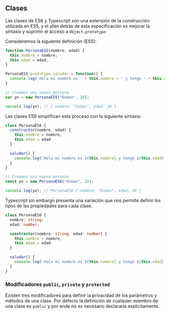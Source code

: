 ## Clases

Las clases de ES6 y Typescript son una extensión de la construcción utilizada en ES5, y el afán detrás de esta especificación es mejorar la sintaxis y suprimir el acceso a `Object.prototype`.

Consideremos la siguiente definición (ES5):

```javascript
function PersonaES5(nombre, edad) {
  this.nombre = nombre;
  this.edad = edad;
}

PersonaES5.prototype.saludar = function() {
  console.log('Hola mi nombre es ' + this.nombre + ' y tengo ' + this.edad + ' años.');
}

// Creamos una nueva persona
var yo = new PersonaES5("Osman", 28);

console.log(yo); // { nombre: "Osman", edad: 28 }
```

Las clases ES6 simplifican este proceso con la siguiente sintaxis:

```javascript
class PersonaES6 {
  constructor(nombre, edad) {
    this.nombre = nombre,
    this.edad = edad
  }

  saludar() {
    console.log(`Hola mi nombre es ${this.nombre} y tengo ${this.edad} años.`);
  }
}

// Creamos una nueva persona
const yo = new PersonaES6("Osman", 28);

console.log(yo); // PersonaES6 { nombre: "Osman", edad: 28 }
```

Typescript sin embargo presenta una variación que nos permite definir los tipos de las propiedades para cada clase:

```typescript
class PersonaES6 {
  nombre: string;
  edad: number;

  constructor(nombre: string, edad: number) {
    this.nombre = nombre,
    this.edad = edad
  }

  saludar() {
    console.log(`Hola mi nombre es ${this.nombre} y tengo ${this.edad} años.`);
  }
}
```


### Modificadores `public`, `private` y `protected`

Existen tres modificadores para definir la privacidad de los parámetros y métodos de una clase. Por defecto la definición de cualquier miembro de una clase es `public` y por ende no es necesario declararla explicitamente.

